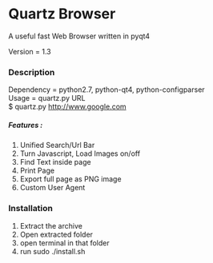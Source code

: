 # Quartz Browser
A useful fast Web Browser written in pyqt4

Version = 1.3  

### Description
Dependency = python2.7, python-qt4, python-configparser  
Usage = quartz.py URL  
$ quartz.py http://www.google.com  
##### Features :  
 1. Unified Search/Url Bar  
 2. Turn Javascript, Load Images on/off  
 3. Find Text inside page  
 4. Print Page  
 5. Export full page as PNG image  
 6. Custom User Agent  

### Installation
 1. Extract the archive  
 2. Open extracted folder  
 3. open terminal in that folder  
 4. run sudo ./install.sh

